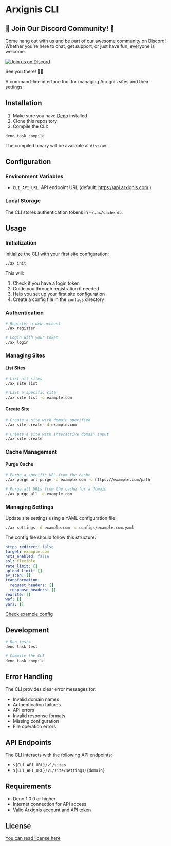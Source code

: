 # Arxignis CLI

## 🎉 Join Our Discord Community! 🎉

Come hang out with us and be part of our awesome community on Discord! Whether you're here to chat, get support, or just have fun, everyone is welcome.

[![Join us on Discord](https://img.shields.io/badge/Join%20Us%20on-Discord-5865F2?logo=discord&logoColor=white)](https://discord.gg/jzsW5Q6s9q)

See you there! 💬✨

A command-line interface tool for managing Arxignis sites and their settings.

## Installation

1. Make sure you have [Deno](https://deno.land/) installed
2. Clone this repository
3. Compile the CLI:
```bash
deno task compile
```

The compiled binary will be available at `dist/ax`.

## Configuration

### Environment Variables

- `CLI_API_URL`: API endpoint URL (default: https://api.arxignis.com.)

### Local Storage

The CLI stores authentication tokens in `~/.ax/cache.db`.

## Usage

### Initialization

Initialize the CLI with your first site configuration:

```bash
./ax init
```

This will:
1. Check if you have a login token
2. Guide you through registration if needed
3. Help you set up your first site configuration
4. Create a config file in the `configs` directory

### Authentication

```bash
# Register a new account
./ax register

# Login with your token
./ax login
```

### Managing Sites

#### List Sites
```bash
# List all sites
./ax site list

# List a specific site
./ax site list -d example.com
```

#### Create Site
```bash
# Create a site with domain specified
./ax site create -d example.com

# Create a site with interactive domain input
./ax site create
```

### Cache Management

#### Purge Cache
```bash
# Purge a specific URL from the cache
./ax purge url-purge -d example.com -u https://example.com/path

# Purge all URLs from the cache for a domain
./ax purge all -d example.com
```

### Managing Settings

Update site settings using a YAML configuration file:

```bash
./ax settings -d example.com -c configs/example.com.yaml
```

The config file should follow this structure:
```yaml
https_redirect: false
target: example.com
hsts_enabled: false
ssl: flexible
rate_limit: []
upload_limit: []
av_scan: []
transformation:
  request_headers: []
  response_headers: []
rewrite: []
waf: []
yara: []
```
[Check example config](./example/example_com.yaml)

## Development

```bash
# Run tests
deno task test

# Compile the CLI
deno task compile
```

## Error Handling

The CLI provides clear error messages for:
- Invalid domain names
- Authentication failures
- API errors
- Invalid response formats
- Missing configuration
- File operation errors

## API Endpoints

The CLI interacts with the following API endpoints:
- `${CLI_API_URL}/v1/sites`
- `${CLI_API_URL}/v1/site/settings/{domain}`

## Requirements

- Deno 1.0.0 or higher
- Internet connection for API access
- Valid Arxignis account and API token

## License

[You can read license here](./License)
